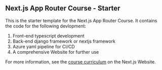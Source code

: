 ## Next.js App Router Course - Starter

This is the starter template for the Next.js App Router Course. It contains the code for the following devlopment:
1. Front-end typescript development
2. Back-end django framework or nextjs framework
3. Azure yaml pipeline for CI/CD
4. A comprehensive Website for further use

For more information, see the [course curriculum](https://nextjs.org/learn) on the Next.js Website.
